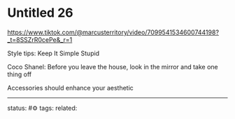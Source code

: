 # Untitled 26
https://www.tiktok.com/@marcusterritory/video/7099541534600744198?_t=8SSZrR0cePe&_r=1


Style tips:
Keep It Simple Stupid

Coco Shanel: Before you leave the house, look in the mirror and take one thing off


Accessories should enhance your aesthetic


---
status: #⚙️ 
tags: 
related: 